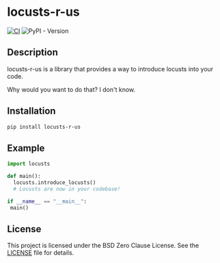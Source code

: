 # locusts-r-us

[![CI](https://github.com/locusts-r-us/locusts/actions/workflows/python.yml/badge.svg)](https://github.com/locusts-r-us/locusts/actions/workflows/python.yml)
![PyPI - Version](https://img.shields.io/pypi/v/locusts-r-us)

## Description

locusts-r-us is a library that provides a way to introduce locusts into your
code.

Why would you want to do that? I don't know.

## Installation

```sh
pip install locusts-r-us
```

## Example

```python
import locusts

def main():
  locusts.introduce_locusts()
  # Locusts are now in your codebase!

if __name__ == "__main__":
 main()
```

## License

This project is licensed under the BSD Zero Clause License. See the
[LICENSE](../LICENSE) file for details.
